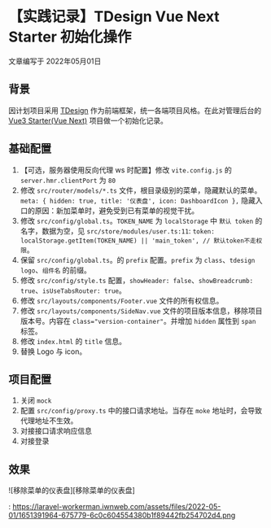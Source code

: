 # 【实践记录】TDesign Vue Next Starter 初始化操作

文章编写于 2022年05月01日

## 背景

因计划项目采用 [TDesign](https://tdesign.tencent.com/) 作为前端框架，统一各端项目风格。在此对管理后台的 [Vue3 Starter(Vue Next)](https://tdesign.tencent.com/starter/docs/vue-next/get-started) 项目做一个初始化记录。

## 基础配置

1. 【可选，服务器使用反向代理 ws 时配置】修改 `vite.config.js` 的 `server.hmr.clientPort` 为 `80`
2. 修改 `src/router/models/*.ts` 文件，根目录级别的菜单，隐藏默认的菜单。`meta: { hidden: true, title: '仪表盘', icon: DashboardIcon },`
隐藏入口的原因：新加菜单时，避免受到已有菜单的视觉干扰。
3. 修改 `src/config/global.ts`。`TOKEN_NAME` 为 `localStorage` 中 `默认 token` 的名字，数据为空，见 `src/store/modules/user.ts:11`: `token: localStorage.getItem(TOKEN_NAME) || 'main_token', // 默认token不走权限`。
4. 保留 `src/config/global.ts`。的 `prefix` 配置。`prefix` 为 `class`、`tdesign logo`、`组件名` 的前缀。
5. 修改 `src/config/style.ts` 配置，`showHeader: false`、`showBreadcrumb: true`、`isUseTabsRouter: true`。
6. 修改 `src/layouts/components/Footer.vue` 文件的所有权信息。
7. 修改 `src/layouts/components/SideNav.vue` 文件的项目版本信息，移除项目版本号。内容在 `class="version-container"`。并增加 `hidden` 属性到 `span` 标签。
8. 修改 `index.html` 的 `title` 信息。
9. 替换 Logo 与 icon。


## 项目配置

1. 关闭 `mock`
2. 配置 `src/config/proxy.ts` 中的接口请求地址。当存在 `moke` 地址时，会导致代理地址不生效。
3. 对接接口请求响应信息
4. 对接登录

## 效果

![移除菜单的仪表盘][移除菜单的仪表盘]

: https://laravel-workerman.iwnweb.com/assets/files/2022-05-01/1651391964-675779-6c0c604554380b1f89442fb254702d4.png

